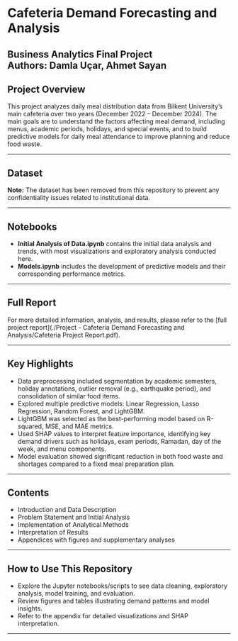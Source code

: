 # Cafeteria Demand Forecasting and Analysis  
**Business Analytics Final Project**  
Authors: Damla Uçar, Ahmet Sayan  
---

## Project Overview  
This project analyzes daily meal distribution data from Bilkent University’s main cafeteria over two years (December 2022 – December 2024). The main goals are to understand the factors affecting meal demand, including menus, academic periods, holidays, and special events, and to build predictive models for daily meal attendance to improve planning and reduce food waste.

---
## Dataset  
**Note:** The dataset has been removed from this repository to prevent any confidentiality issues related to institutional data.

---

## Notebooks  
- **Initial Analysis of Data.ipynb** contains the initial data analysis and trends, with most visualizations and exploratory analysis conducted here.  
- **Models.ipynb** includes the development of predictive models and their corresponding performance metrics.

---

## Full Report  
For more detailed information, analysis, and results, please refer to the [full project report](./Project - Cafeteria Demand Forecasting and Analysis/Cafeteria Project Report.pdf).

---

## Key Highlights  
- Data preprocessing included segmentation by academic semesters, holiday annotations, outlier removal (e.g., earthquake period), and consolidation of similar food items.  
- Explored multiple predictive models: Linear Regression, Lasso Regression, Random Forest, and LightGBM.  
- LightGBM was selected as the best-performing model based on R-squared, MSE, and MAE metrics.  
- Used SHAP values to interpret feature importance, identifying key demand drivers such as holidays, exam periods, Ramadan, day of the week, and menu components.  
- Model evaluation showed significant reduction in both food waste and shortages compared to a fixed meal preparation plan.

---

## Contents  
- Introduction and Data Description  
- Problem Statement and Initial Analysis  
- Implementation of Analytical Methods  
- Interpretation of Results  
- Appendices with figures and supplementary analyses  

---

## How to Use This Repository  
- Explore the Jupyter notebooks/scripts to see data cleaning, exploratory analysis, model training, and evaluation.  
- Review figures and tables illustrating demand patterns and model insights.  
- Refer to the appendix for detailed visualizations and SHAP interpretation.

---

